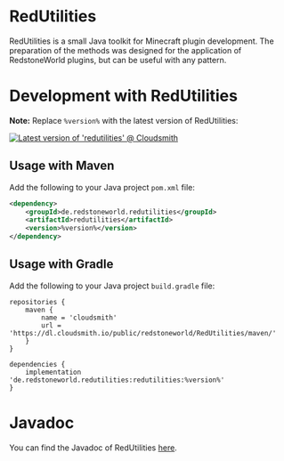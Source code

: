 # RedUtilities

RedUtilities is a small Java toolkit for Minecraft plugin development. The preparation of the methods was designed for the application of RedstoneWorld plugins, but can be useful with any pattern.

# Development with RedUtilities

**Note:** Replace `%version%` with the latest version of RedUtilities:

[![Latest version of 'redutilities' @ Cloudsmith](https://api-prd.cloudsmith.io/v1/badges/version/redstoneworld/RedUtilities/maven/redutilities/latest/a=noarch;xg=de.redstoneworld.redutilities/?render=true&show_latest=true)](https://cloudsmith.io/~redstoneworld/repos/RedUtilities/packages/detail/maven/redutilities/latest/a=noarch;xg=de.redstoneworld.redutilities/)

## Usage with Maven

Add the following to your Java project `pom.xml` file:

```xml
<dependency>
    <groupId>de.redstoneworld.redutilities</groupId>
    <artifactId>redutilities</artifactId>
    <version>%version%</version>
</dependency>
```

## Usage with Gradle

Add the following to your Java project `build.gradle` file:

```text
repositories {
    maven {
        name = 'cloudsmith'
        url = 'https://dl.cloudsmith.io/public/redstoneworld/RedUtilities/maven/'
    }
}

dependencies {
    implementation 'de.redstoneworld.redutilities:redutilities:%version%'
}
```

# Javadoc

You can find the Javadoc of RedUtilities [here](https://redstoneworld.github.io/RedUtilities/javadoc).